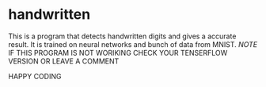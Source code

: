 # handwritten
This is a program that detects handwritten digits and gives a accurate result. It is trained on neural networks and bunch of data from MNIST. 
*NOTE*
IF THIS PROGRAM IS NOT WORIKING CHECK YOUR TENSERFLOW VERSION OR LEAVE A COMMENT

HAPPY CODING 

